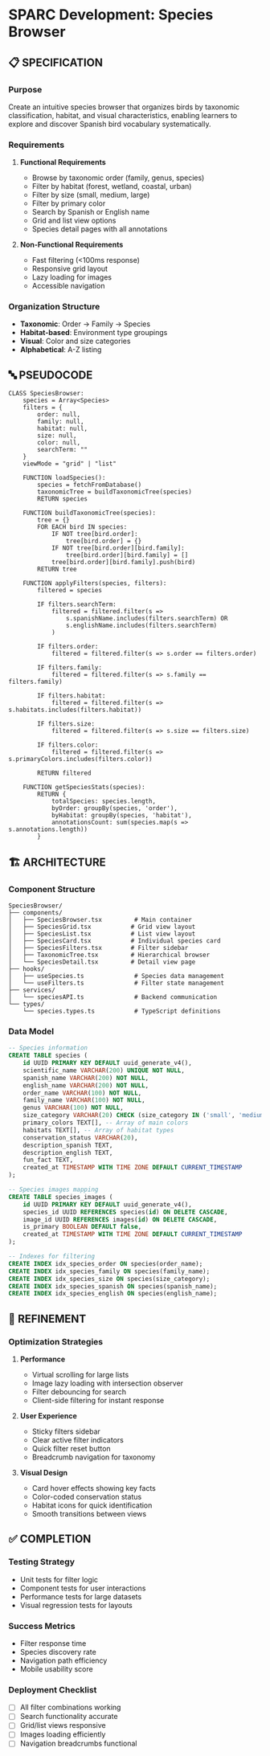 # SPARC Development: Species Browser

## 📋 SPECIFICATION

### Purpose
Create an intuitive species browser that organizes birds by taxonomic classification, habitat, and visual characteristics, enabling learners to explore and discover Spanish bird vocabulary systematically.

### Requirements
1. **Functional Requirements**
   - Browse by taxonomic order (family, genus, species)
   - Filter by habitat (forest, wetland, coastal, urban)
   - Filter by size (small, medium, large)
   - Filter by primary color
   - Search by Spanish or English name
   - Grid and list view options
   - Species detail pages with all annotations

2. **Non-Functional Requirements**
   - Fast filtering (<100ms response)
   - Responsive grid layout
   - Lazy loading for images
   - Accessible navigation

### Organization Structure
- **Taxonomic**: Order → Family → Species
- **Habitat-based**: Environment type groupings
- **Visual**: Color and size categories
- **Alphabetical**: A-Z listing

## 🔤 PSEUDOCODE

```
CLASS SpeciesBrowser:
    species = Array<Species>
    filters = {
        order: null,
        family: null,
        habitat: null,
        size: null,
        color: null,
        searchTerm: ""
    }
    viewMode = "grid" | "list"

    FUNCTION loadSpecies():
        species = fetchFromDatabase()
        taxonomicTree = buildTaxonomicTree(species)
        RETURN species

    FUNCTION buildTaxonomicTree(species):
        tree = {}
        FOR EACH bird IN species:
            IF NOT tree[bird.order]:
                tree[bird.order] = {}
            IF NOT tree[bird.order][bird.family]:
                tree[bird.order][bird.family] = []
            tree[bird.order][bird.family].push(bird)
        RETURN tree

    FUNCTION applyFilters(species, filters):
        filtered = species

        IF filters.searchTerm:
            filtered = filtered.filter(s =>
                s.spanishName.includes(filters.searchTerm) OR
                s.englishName.includes(filters.searchTerm)
            )

        IF filters.order:
            filtered = filtered.filter(s => s.order == filters.order)

        IF filters.family:
            filtered = filtered.filter(s => s.family == filters.family)

        IF filters.habitat:
            filtered = filtered.filter(s => s.habitats.includes(filters.habitat))

        IF filters.size:
            filtered = filtered.filter(s => s.size == filters.size)

        IF filters.color:
            filtered = filtered.filter(s => s.primaryColors.includes(filters.color))

        RETURN filtered

    FUNCTION getSpeciesStats(species):
        RETURN {
            totalSpecies: species.length,
            byOrder: groupBy(species, 'order'),
            byHabitat: groupBy(species, 'habitat'),
            annotationsCount: sum(species.map(s => s.annotations.length))
        }
```

## 🏗️ ARCHITECTURE

### Component Structure
```
SpeciesBrowser/
├── components/
│   ├── SpeciesBrowser.tsx         # Main container
│   ├── SpeciesGrid.tsx           # Grid view layout
│   ├── SpeciesList.tsx           # List view layout
│   ├── SpeciesCard.tsx           # Individual species card
│   ├── SpeciesFilters.tsx        # Filter sidebar
│   ├── TaxonomicTree.tsx         # Hierarchical browser
│   └── SpeciesDetail.tsx         # Detail view page
├── hooks/
│   ├── useSpecies.ts              # Species data management
│   └── useFilters.ts              # Filter state management
├── services/
│   └── speciesAPI.ts              # Backend communication
└── types/
    └── species.types.ts           # TypeScript definitions
```

### Data Model
```sql
-- Species information
CREATE TABLE species (
    id UUID PRIMARY KEY DEFAULT uuid_generate_v4(),
    scientific_name VARCHAR(200) UNIQUE NOT NULL,
    spanish_name VARCHAR(200) NOT NULL,
    english_name VARCHAR(200) NOT NULL,
    order_name VARCHAR(100) NOT NULL,
    family_name VARCHAR(100) NOT NULL,
    genus VARCHAR(100) NOT NULL,
    size_category VARCHAR(20) CHECK (size_category IN ('small', 'medium', 'large')),
    primary_colors TEXT[], -- Array of main colors
    habitats TEXT[], -- Array of habitat types
    conservation_status VARCHAR(20),
    description_spanish TEXT,
    description_english TEXT,
    fun_fact TEXT,
    created_at TIMESTAMP WITH TIME ZONE DEFAULT CURRENT_TIMESTAMP
);

-- Species images mapping
CREATE TABLE species_images (
    id UUID PRIMARY KEY DEFAULT uuid_generate_v4(),
    species_id UUID REFERENCES species(id) ON DELETE CASCADE,
    image_id UUID REFERENCES images(id) ON DELETE CASCADE,
    is_primary BOOLEAN DEFAULT false,
    created_at TIMESTAMP WITH TIME ZONE DEFAULT CURRENT_TIMESTAMP
);

-- Indexes for filtering
CREATE INDEX idx_species_order ON species(order_name);
CREATE INDEX idx_species_family ON species(family_name);
CREATE INDEX idx_species_size ON species(size_category);
CREATE INDEX idx_species_spanish ON species(spanish_name);
CREATE INDEX idx_species_english ON species(english_name);
```

## 🔧 REFINEMENT

### Optimization Strategies
1. **Performance**
   - Virtual scrolling for large lists
   - Image lazy loading with intersection observer
   - Filter debouncing for search
   - Client-side filtering for instant response

2. **User Experience**
   - Sticky filters sidebar
   - Clear active filter indicators
   - Quick filter reset button
   - Breadcrumb navigation for taxonomy

3. **Visual Design**
   - Card hover effects showing key facts
   - Color-coded conservation status
   - Habitat icons for quick identification
   - Smooth transitions between views

## ✅ COMPLETION

### Testing Strategy
- Unit tests for filter logic
- Component tests for user interactions
- Performance tests for large datasets
- Visual regression tests for layouts

### Success Metrics
- Filter response time
- Species discovery rate
- Navigation path efficiency
- Mobile usability score

### Deployment Checklist
- [ ] All filter combinations working
- [ ] Search functionality accurate
- [ ] Grid/list views responsive
- [ ] Images loading efficiently
- [ ] Navigation breadcrumbs functional